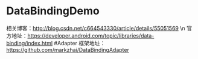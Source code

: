 # DataBindingDemo
相关博客：http://blog.csdn.net/c664543330/article/details/55051569 \n
官方地址：https://developer.android.com/topic/libraries/data-binding/index.html
#Adapter
框架地址：https://github.com/markzhai/DataBindingAdapter
